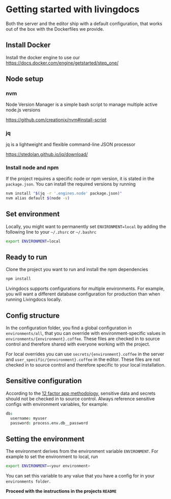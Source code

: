 # Getting started with livingdocs

Both the server and the editor ship with a default configuration, that works out of the box with the Dockerfiles we provide.

## Install Docker

Install the docker engine to use our
https://docs.docker.com/engine/getstarted/step_one/

## Node setup

### nvm

Node Version Manager is a simple bash script to manage multiple active node.js versions

https://github.com/creationix/nvm#install-script

### jq

jq is a lightweight and flexible command-line JSON processor

https://stedolan.github.io/jq/download/

### Install node and npm

If the project requires a specific node or npm version, it is stated in the `package.json`. You can install the required versions by running   

```bash
nvm install "$(jq -r '.engines.node' package.json)"
nvm alias default $(node -v)
```

## Set environment

Locally, you might want to permanently set `ENVIRONMENT=local` by adding the following line to your `~/.zhsrc` or `~/.bashrc`
```bash
export ENVIRONMENT=local
```

## Ready to run

Clone the project you want to run and install the npm dependencies

```bash
npm install
```

Livingdocs supports configurations for multiple environments.
For example, you will want a different database configuration for production than when running Livingdocs locally.   

## Config structure

In the configuration folder, you find a global configuration in `environments/all`, that you can override with
environment-specific values in `environments/{environment}.coffee`. These files are checked in to source control and therefore shared with everyone working with the project.

For local overrides you can use `secrets/{environment}.coffee` in the server and `user_specific/{environment}.coffee` in the editor. These files are not checked in to source control and therefore specific to your local installation.

## Sensitive configuration

According to the [12 factor app methodology](https://12factor.net/config), sensitive data and secrets should not be checked in to source control.
Always reference sensitive configs with environment variables, for example:

```coffeescript
db:
  username: myuser
  password: process.env.db__password
```

## Setting the environment

The environment derives from the environment variable `ENVIRONMENT`.
For example to set the environment to local, run

```bash
export ENVIRONMENT=<your environment>
```

You can set this variable to any value that you have a config for in your `environments folder`.


**Proceed with the instructions in the projects `README`**
